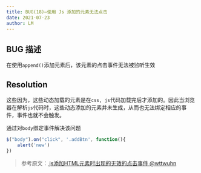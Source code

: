 ```yaml
---
title: BUG(18)—使用 Js 添加的元素无法点击
date: 2021-07-23
author: LM
---
```


## BUG 描述

在使用`append()`添加元素后，该元素的点击事件无法被监听生效

## Resolution

这些因为，这些动态加载的元素是在`css, js`代码加载完后才添加的。因此当浏览器在解析`js`代码时，这些动态添加的元素并未生成，从而也无法绑定相应的事件，事件也就不会触发。

通过对`body`绑定事件解决该问题

```javascript
$("body").on("click", '.addBtn', function(){
    alert('new')
})
```

> 参考原文：[ js添加HTML元素时出现的无效的点击事件 @wttwuhn ](https://juejin.cn/post/6844903703896391687)

